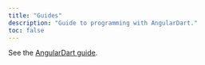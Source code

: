 ```yaml
---
title: "Guides"
description: "Guide to programming with AngularDart."
toc: false
---
```


See the [AngularDart guide](/guide/get-started).

